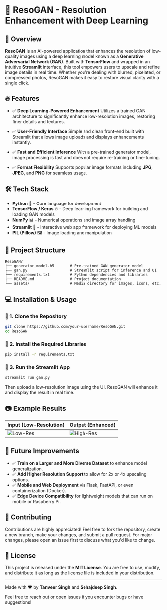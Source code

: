 # 🌟 ResoGAN - Resolution Enhancement with Deep Learning

## 🚀 Overview

**ResoGAN** is an AI-powered application that enhances the resolution of low-quality images using a deep learning model known as a **Generative Adversarial Network (GAN)**. Built with **TensorFlow** and wrapped in an intuitive **Streamlit** interface, this tool empowers users to upscale and refine image details in real time. Whether you're dealing with blurred, pixelated, or compressed photos, ResoGAN makes it easy to restore visual clarity with a single click.

## 🔥 Features

* ✅ **Deep Learning-Powered Enhancement**
  Utilizes a trained GAN architecture to significantly enhance low-resolution images, restoring finer details and textures.

* ✅ **User-Friendly Interface**
  Simple and clean front-end built with Streamlit that allows image uploads and displays enhancements instantly.

* ✅ **Fast and Efficient Inference**
  With a pre-trained generator model, image processing is fast and does not require re-training or fine-tuning.

* ✅ **Format Flexibility**
  Supports popular image formats including **JPG**, **JPEG**, and **PNG** for seamless usage.

## 🛠️ Tech Stack

* **Python** 🐍 - Core language for development
* **TensorFlow / Keras** 🔥 - Deep learning framework for building and loading GAN models
* **NumPy** 📊 - Numerical operations and image array handling
* **Streamlit** 🎨 - Interactive web app framework for deploying ML models
* **PIL (Pillow)** 🖼️ - Image loading and manipulation

## 📂 Project Structure

```
ResoGAN/
├── generator_model.h5       # Pre-trained GAN generator model
├── gan.py                   # Streamlit script for inference and UI
├── requirements.txt         # Python dependencies and libraries
├── README.md                # Project documentation
└── assets/                  # Media directory for images, icons, etc.
```

## 💻 Installation & Usage

### 🔹 1. Clone the Repository

```bash
git clone https://github.com/your-username/ResoGAN.git
cd ResoGAN
```

### 🔹 2. Install the Required Libraries

```bash
pip install -r requirements.txt
```

### 🔹 3. Run the Streamlit App

```bash
streamlit run gan.py
```

Then upload a low-resolution image using the UI. ResoGAN will enhance it and display the result in real time.

## 📷 Example Results

| Input (Low-Resolution)         | Output (Enhanced)                |
| ------------------------------ | -------------------------------- |
| ![Low-Res](assets/low_res.jpg) | ![High-Res](assets/high_res.jpg) |

## 📌 Future Improvements

* ✅ **Train on a Larger and More Diverse Dataset** to enhance model generalization.
* ✅ **Add Higher Resolution Support** to allow for 2x or 4x upscaling options.
* ✅ **Mobile and Web Deployment** via Flask, FastAPI, or even containerization (Docker).
* ✅ **Edge Device Compatibility** for lightweight models that can run on mobile or Raspberry Pi.

## 🤝 Contributing

Contributions are highly appreciated! Feel free to fork the repository, create a new branch, make your changes, and submit a pull request. For major changes, please open an issue first to discuss what you'd like to change.

## 📜 License

This project is released under the **MIT License**. You are free to use, modify, and distribute it as long as the license file is included in your distribution.

---

Made with ❤️ by **Tanveer Singh** and **Sehajdeep Singh**.

Feel free to reach out or open issues if you encounter bugs or have suggestions!
